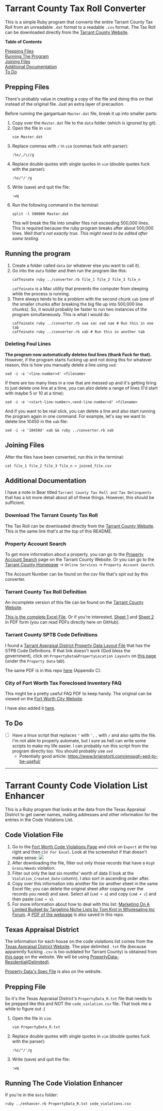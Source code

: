 # Tarrant County Tax Roll Converter

This is a simple Ruby program that converts the entire Tarrant County Tax Roll
from an unreadable `.dat` format to a readable `.csv` format. The Tax Roll can be
downloaded directly from the [Tarrant County
Website](http://access.tarrantcounty.com/en/tax/property-tax/tarrant-county-tax-roll.html).

**Table of Contents**

[Prepping Files](#prepping-files)\
[Running The Program](#running-the-program)\
[Joining Files](#joining-files)\
[Additional Documentation](#additional-documentation)\
[To Do](#to-do)

## Prepping Files
There's probably value in creating a copy of the file and doing this on that
instead of the original file. Just an extra layer of precaution.

Before running the gargantuan `Master.dat` file, break it up into smaller parts:

1. Copy over the `Master.dat` file to the `data` folder (which is ignored by
   git).
2. Open the file in `vim`:
   ```shell
   vim Master.dat
   ```
3. Replace commas with `/` in `vim` (commas fuck with parser):
   ```shell
   :%s/,/\//g
   ```
4. Replace double quotes with single quotes in `vim` (double quotes fuck with
   the parser):
   ```shell
   :%s/"/'/g
   ```
5. Write (save) and quit the file:
   ```shell
   :wq
   ```
6. Run the following command in the terminal:
   ```shell
   split -l 500000 Master.dat
   ```
   This will break the file into smaller files not exceeding 500,000 lines. This is required because the ruby program breaks after about 500,000 lines. *Well that's not exactly true. This might need to be edited after some testing.*

## Running the program

1. Create a folder called `data` (or whatever else you want to call it).
2. Go into the `data` folder and then run the program like this:
   ```shell
   caffeinate ruby ../converter.rb file_1 file_2 file_3 file_n
   ```
   `caffeinate` is a Mac utility that prevents the computer from sleeping while the process is running.
3. There always tends to be a problem with the second chunk `xab` (one of the smaller chunks after breaking the big file up into 500,000 line   chunks). So, it would probably be faster to run two instances of the program simultaneously. This is what I would do:
   ```shell
   caffeinate ruby ../converter.rb xaa xac xad xae # Run this in one tab
   caffeinate ruby ../converter.rb xab # Run this in another tab
   ```

### Deleting Foul Lines

**The program now automatically deletes foul lines (thank Fuck for that).**
However, if the program starts fucking up and not doing this for
whatever reason, this is how you manually delete a line using `sed`:

```shell
sed -i -e '<line-number>d' <filename>
```

If there are too many lines in a row that are messed up and it's getting tiring to
just delete one line at a time, you can also delete a range of lines (I'd start
with maybe 5 or 10 at a time):
```shell
sed -i -e '<start-line-number>,<end-line-number>d' <filename>
```

And if you want to be real slick, you can delete a line and also start running
the program again in one command. For example, let's say we want to delete line
10450 in the `xab` file:
```shell
sed -i -e '10450d' xab && ruby ../converter.rb xab
```

## Joining Files

After the files have been converted, run this in the terminal:
```
cat file_1 file_2 file_3 file_n > joined_file.csv
```

## Additional Documentation

I have a note in Bear titled `Tarrant County Tax Roll and Tax Delinquents` that has a lot more detail about all of these things. However, this should be sufficient.

### Download The Tarrant County Tax Roll
The Tax Roll can be
downloaded directly from the [Tarrant County
Website](http://access.tarrantcounty.com/en/tax/property-tax/tarrant-county-tax-roll.html). This is the same link that's at the top of this README.

### Property Account Search
To get more information about a property, you can go to the [Property Account Search](https://taxonline.tarrantcounty.com/taxweb/accountsearch.asp) page on the Tarrant County Website. Or you can go to the [Tarrant County Homepage](http://www.tarrantcounty.com/en.html) -> `Online Services` -> `Property Account Search`.

The Account Number can be found on the csv file that's spit out by this converter.

### Tarrant County Tax Roll Definition
An incomplete version of this file can be found on the [Tarrant County Website](http://www.tarrantcounty.com/content/dam/main/tax/Tarrant%20Tax%20Roll%20Record%20Definition%20Layout.pdf).

[This is the complete Excel File](https://github.com/ashwinvidiyala/tarrant_county_tax_roll_converter/blob/master/readme_attachments/Tarrant%20County%20Tax%20Roll%20Definition/Tarrant%20Tax%20Roll%20Record%20Definition%20Layout%20(Original%20Excel%20File).xls). Or if you're interested, [Sheet 1](https://github.com/ashwinvidiyala/tarrant_county_tax_roll_converter/blob/master/readme_attachments/Tarrant%20County%20Tax%20Roll%20Definition/Tarrant%20Tax%20Roll%20Record%20Definitions%20(Sheet%201%20of%20original%20Excel%20file).pdf) and [Sheet 2](https://github.com/ashwinvidiyala/tarrant_county_tax_roll_converter/blob/master/readme_attachments/Tarrant%20County%20Tax%20Roll%20Definition/Tarrant%20Tax%20Roll%20SPTB%20Codes%20(Sheet%202%20of%20original%20Excel%20file).pdf) in PDF form (you can read PDFs directly here on GitHub).

### Tarrant County SPTB Code Definitions
I found a [Tarrant Appraisal District Property Data Layout File](http://www.tad.org/wp-contentpdf/templates/PropertyData&PropertyLocationLayouts.pdf) that has the STPB Code Definitions. If that link doesn't work (God bless the government), click on `PropertyData&PropertyLocation Layouts` on [this page](https://www.tad.org/data-download/) (under the `Property Data` tab).

The same PDF is in this repo [here](https://github.com/ashwinvidiyala/tarrant_county_tax_roll_converter/blob/master/readme_attachments/Tarrant%20Appraisal%20District%20Property%20Data%20Definition.pdf) (Appendix C).

### City of Fort Worth Tax Foreclosed Inventory FAQ
This might be a pretty useful FAQ PDF to keep handy. The original can be viewed on the [Fort Worth City Website](http://fortworthtexas.gov/propertymanagement/tax-foreclosed-FAQ.pdf).

I have also added it [here](https://github.com/ashwinvidiyala/tarrant_county_tax_roll_converter/blob/master/readme_attachments/City%20of%20Fort%20Worth%20Tax%20Foreclosed%20Property%20Inventory%20FAQ.pdf).

## To Do
- [ ] Have a linux script that replaces `"` with `'`, `,` with `/` and also
  splits the file. I'm not able to properly automate, but I sure as hell can
write some scripts to make my life easier. I can probably run this script from
the program directly too. You should probably use `sed`
  - Potentially good article: https://www.brianstorti.com/enough-sed-to-be-useful/

---

# Tarrant County Code Violation List Enhancer

This is a Ruby program that looks at the data from the Texas Appraisal District
to get owner names, mailing addresses and other information for the entries in
the Code Violations List.

## Code Violation File
1. Go to the [Fort Worth Code Violations
Page](https://data.fortworthtexas.gov/Property-Data/Code-Violations/spnu-bq4u)
and click on `Export` at the top right and then `CSV For Excel`. Look at the
screenshot if that doesn't make sense:
![](https://github.com/ashwinvidiyala/wholesaling_tools/blob/master/readme_attachments/Fort%20Worth%20Code%20Violations%20Screenshot.jpg)
2. After downloading the file, filter out only those records that have a `High Grass/Weeds` violation.
3. Filter out only the last six months' worth of data (I look at the
   `Violation_Created_Date` column). I also sort in ascending order after.
4. Copy over this information into another file (or another sheet in the same Excel
   file; you can delete the original sheet after copying over the records you
   need) and save. Select all (`cmd + a`) and copy (`cmd + c`) and then paste
   (`cmd + v`).
5. For more information about how to deal with this list: [Marketing On A
   Limited Budget by Targeting Niche Lists by Tom Krol in Wholesaling Inc
   Forum](http://myrhinotribe.com/members/index.php?threads/marketing-marketing-on-a-limited-budget-by-tom-krol-wednesday-august-7-2019.5888/#post-31912).
A [PDF of the webpage](https://github.com/ashwinvidiyala/wholesaling_tools/blob/master/readme_attachments/Marketing%20On%20A%20Limited%20Budget%20by%20Targeting%20Niche%20Lists%20by%20Tom%20Krol%20in%20Wholesaling%20Inc%20Forum.pdf) is also saved in this repo.

## Texas Appraisal District
The information for each house on the code violations list comes from the [Texas
Appraisal District Website](https://www.tad.org). The pipe delimited `.txt` file
(because apparently fucking `.csv` is too outdated for Tarrant County) is
obtained from [this page](https://www.tad.org/data-download/) on the website. We
will be using [PropertyData-Residential(Delimited)](http://www.tad.org/Data_files/Download_files/PropertyData_R(Delimited).ZIP).

[Property Data's Spec
File](https://www.tad.org/wp-contentpdf/templates/PropertyData&PropertyLocationLayouts.pdf) is also on the website.

## Prepping File
So it's the Texas Appraisal District's `PropertyData_R.txt` file that needs to
be prepped like this and NOT the `code_violation.csv` file. That took me a while
to figure out :)

1. Open the file in `vim`:
   ```shell
   vim PropertyData_R.txt
   ```
2. Replace double quotes with single quotes in `vim` (double quotes fuck with
   the parser):
   ```shell
   :%s/"/'/g
   ```
3. Write (save) and quit the file:
   ```shell
   :wq
   ```

## Running The Code Violation Enhancer
If you're in the `data` folder:
```shell
ruby ../enhancer.rb PropertyData_R.txt code_violations.csv
